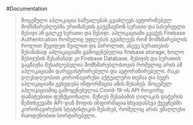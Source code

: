 #Documentation
> მოცემული აპლიკაცია საშუალებას გვაძლევს ავტორიზებულ მომხმარებლებმა ერთმანეთს გაუგზავნონ სურათი და სასურველი მესიჯი ან ცალკე სურათი და მესიჯი. აპლიკაციაში გვაქვს Firebase Authentication
> რომელიც უფლებას გვაძლევს რომ მომხმარებლის როლით შევიდეთ მეილით და პაროლით, ასევე სურათების შესანახად აპლიკაციაში გამოყენებულია firebase storage, ხოლო მესიჯების შესანახად
> კი Firebase Database. მესიჯის და სურათის გაგზავნა შესაძლებელია მომხმარებლისთვის რომელიც არის ამ აპლიკაციაში დარეგისტრირებული და ავტორიზირებული.
> რაკი დღესდღეობით კორონავირუსი აქტუალური თემაა და ბევრ აპლიკაციაში გვხვდება ინფორმაცია ამის შესახებ. მოცემულ აპლიკაციაშიც გამოყენებულია Covid-19-ის API როგორც დამატებითი
> ფუნქციონალი. მენიუს შესაბამის ღილაკის დაჭერის შემთხვევაში API-დან მოდის ინფორმაცია სხვადასხვა ქვეყნებში კორონავირუსის სტატისტიკის შესახებ, რომელიც არის უმაღლესი რაოდენობით
> სორტირებული.

